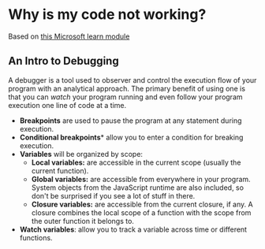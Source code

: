 # Why is my code not working?

Based on [this Microsoft learn module](https://docs.microsoft.com/en-us/learn/modules/dotnet-debug/)

## An Intro to Debugging

A debugger is a tool used to observer and control the execution flow of your program with an analytical approach. The primary benefit of using one is that you can *watch* your program running and even follow your program execution one line of code at a time.

- **Breakpoints** are used to pause the program at any statement during execution.
- **Conditional breakpoints*** allow you to enter a condition for breaking execution.
- **Variables** will be organized by scope:
  - **Local variables:** are accessible in the current scope (usually the current function).
  - **Global variables:** are accessible from everywhere in your program. System objects from the JavaScript runtime are also included, so don't be surprised if you see a lot of stuff in there.
  - **Closure variables:** are accessible from the current closure, if any. A closure combines the local scope of a function with the scope from the outer function it belongs to.
- **Watch variables**: allow you to track a variable across time or different functions.



